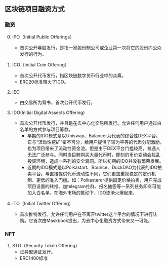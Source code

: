 ## 区块链项目融资方式
### 融资
0. IPO（Initial Public Offerings）
    - 首次公开募股发行，是指一家股份制公司或企业第一次将它的股份向公众发行的行为。

1. ICO（Initial Coin Offering）
    - 首次公开代币发行，指区块链数字货币行业中的众筹。
    - ERC20标准带火了ICO。

2. IEO
    - 由交易所为背书，首次公开代币发行。

3. IDO(Initial Digital Assects Offering)
    - 首次公开代币发行，并且是在去中心化交易所发行。允许任何用户通过白名单的方式参与项目筹款。
        - 早期的IDO模式是以Uniswap、Balancer为代表的综合性DEX平台。它与“流动性挖矿”密不可分，给用户提供了较为平等的代币分配激励，也为项目带来了流动性资金池。但是由于DEX平台门槛较高，普通人无法广泛参与。同时当巨鲸购买大量代币时，即刻的币价变动会扰乱投资环境，造成一系列的安全漏洞。所以初期的IDO并没有繁荣发展。
        - 近期的IDO模式是以Polkastart、Bounce、DuckDAO为代表的IDO拍卖平台。与直接提供代币流动性不同，它们更加重视稳定的定价机制、更低的准入门槛。如：Polkastarer提供固定价格拍卖，用户完成项目设置的转推、加telegram社群、报名抽签等一系列任务即有可能加入白名单。在海外市场的推动下，IDO逐渐火爆起来。

3. ITO（Initial Twitter Offering）
    - 首次推特发行。允许任何用户在不离开twitter这个平台的情况下进行认购。它首次由Maskbook提出，为去中心化融资方式带来又一可能。


### NFT
1. STO（Security Token Offering）
    - 证券型通证发行。
    - ERC1400标准

